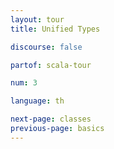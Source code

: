 ```yaml
---
layout: tour
title: Unified Types

discourse: false

partof: scala-tour

num: 3

language: th

next-page: classes
previous-page: basics
---
```

